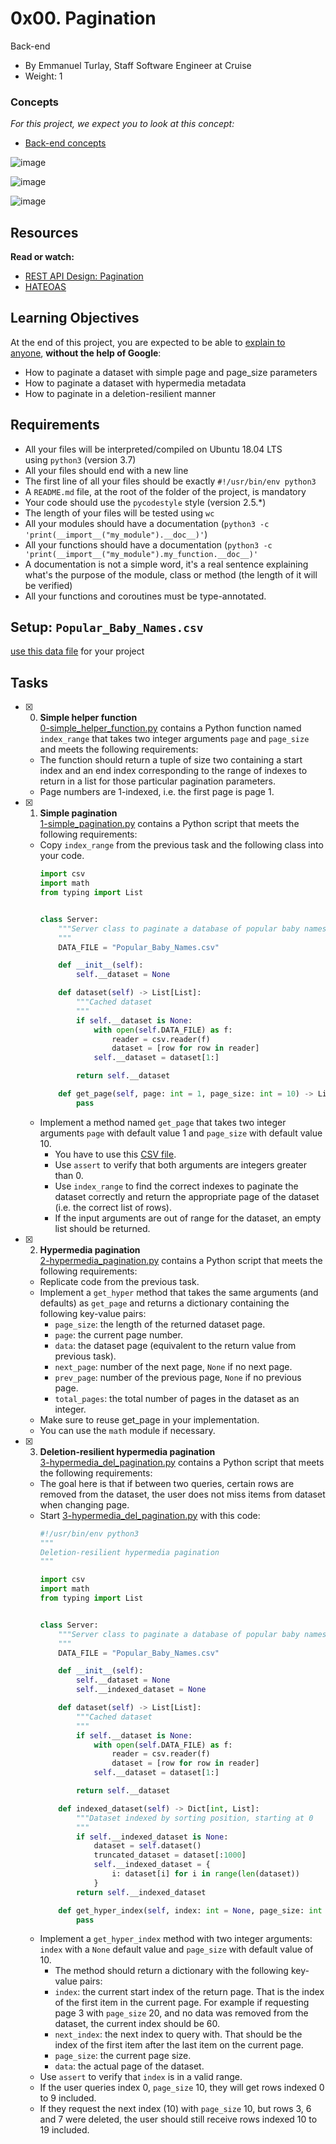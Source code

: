 0x00. Pagination
================

Back-end

-   By Emmanuel Turlay, Staff Software Engineer at Cruise
-   Weight: 1

### Concepts

*For this project, we expect you to look at this concept:*

-   [Back-end concepts](https://alx-intranet.hbtn.io/concepts/557)

![image](https://github.com/AsuweRich/alx-backend/assets/106776383/82df135b-c186-4a2d-b6d5-6bf5b32d42fc)

![image](https://github.com/AsuweRich/alx-backend/assets/106776383/7edc8282-5c0b-48ad-8882-b5f792e2f06b)

![image](https://github.com/AsuweRich/alx-backend/assets/106776383/57cb0d7e-7450-4c32-8c26-2f52eaa493e5)

Resources
---------

**Read or watch:**

-   [REST API Design: Pagination](https://www.moesif.com/blog/technical/api-design/REST-API-Design-Filtering-Sorting-and-Pagination/#pagination "REST API Design: Pagination")
-   [HATEOAS](https://en.wikipedia.org/wiki/HATEOAS "HATEOAS")

Learning Objectives
-------------------

At the end of this project, you are expected to be able to [explain to anyone](https://fs.blog/feynman-learning-technique/ "explain to anyone"), **without the help of Google**:

-   How to paginate a dataset with simple page and page_size parameters
-   How to paginate a dataset with hypermedia metadata
-   How to paginate in a deletion-resilient manner

Requirements
------------

-   All your files will be interpreted/compiled on Ubuntu 18.04 LTS using `python3` (version 3.7)
-   All your files should end with a new line
-   The first line of all your files should be exactly `#!/usr/bin/env python3`
-   A `README.md` file, at the root of the folder of the project, is mandatory
-   Your code should use the `pycodestyle` style (version 2.5.*)
-   The length of your files will be tested using `wc`
-   All your modules should have a documentation (`python3 -c 'print(__import__("my_module").__doc__)'`)
-   All your functions should have a documentation (`python3 -c 'print(__import__("my_module").my_function.__doc__)'`
-   A documentation is not a simple word, it's a real sentence explaining what's the purpose of the module, class or method (the length of it will be verified)
-   All your functions and coroutines must be type-annotated.

Setup: `Popular_Baby_Names.csv`
-------------------------------

[use this data file](https://s3.amazonaws.com/alx-intranet.hbtn.io/uploads/misc/2020/5/7d3576d97e7560ae85135cc214ffe2b3412c51d7.csv?X-Amz-Algorithm=AWS4-HMAC-SHA256&X-Amz-Credential=AKIARDDGGGOUSBVO6H7D%2F20230511%2Fus-east-1%2Fs3%2Faws4_request&X-Amz-Date=20230511T171212Z&X-Amz-Expires=86400&X-Amz-SignedHeaders=host&X-Amz-Signature=386f4eea57df7ecaa390a6e1dea174bd7bd6293de820804167378cc20c33a8ef "use this data file") for your project

Tasks
-----

+ [x] 0. **Simple helper function**<br/>[0-simple_helper_function.py](0-simple_helper_function.py) contains a Python function named `index_range` that takes two integer arguments `page` and `page_size` and meets the following requirements:
  + The function should return a tuple of size two containing a start index and an end index corresponding to the range of indexes to return in a list for those particular pagination parameters.
  + Page numbers are 1-indexed, i.e. the first page is page 1.

+ [x] 1. **Simple pagination**<br/>[1-simple_pagination.py](1-simple_pagination.py) contains a Python script that meets the following requirements:
  + Copy `index_range` from the previous task and the following class into your code.
    ```python
    import csv
    import math
    from typing import List


    class Server:
        """Server class to paginate a database of popular baby names.
        """
        DATA_FILE = "Popular_Baby_Names.csv"

        def __init__(self):
            self.__dataset = None

        def dataset(self) -> List[List]:
            """Cached dataset
            """
            if self.__dataset is None:
                with open(self.DATA_FILE) as f:
                    reader = csv.reader(f)
                    dataset = [row for row in reader]
                self.__dataset = dataset[1:]

            return self.__dataset

        def get_page(self, page: int = 1, page_size: int = 10) -> List[List]:
            pass
    ```
  + Implement a method named `get_page` that takes two integer arguments `page` with default value 1 and `page_size` with default value 10.
    + You have to use this [CSV file](Popular_Baby_Names.csv).
    + Use `assert` to verify that both arguments are integers greater than 0.
    + Use `index_range` to find the correct indexes to paginate the dataset correctly and return the appropriate page of the dataset (i.e. the correct list of rows).
    + If the input arguments are out of range for the dataset, an empty list should be returned.

+ [x] 2. **Hypermedia pagination**<br/>[2-hypermedia_pagination.py](2-hypermedia_pagination.py) contains a Python script that meets the following requirements:
  + Replicate code from the previous task.
  + Implement a `get_hyper` method that takes the same arguments (and defaults) as `get_page` and returns a dictionary containing the following key-value pairs:
    + `page_size`: the length of the returned dataset page.
    + `page`: the current page number.
    + `data`: the dataset page (equivalent to the return value from previous task).
    + `next_page`: number of the next page, `None` if no next page.
    + `prev_page`: number of the previous page, `None` if no previous page.
    + `total_pages`: the total number of pages in the dataset as an integer.
  + Make sure to reuse get_page in your implementation.
  + You can use the `math` module if necessary.

+ [x] 3. **Deletion-resilient hypermedia pagination**<br/>[3-hypermedia_del_pagination.py](3-hypermedia_del_pagination.py) contains a Python script that meets the following requirements:
  + The goal here is that if between two queries, certain rows are removed from the dataset, the user does not miss items from dataset when changing page.
  + Start [3-hypermedia_del_pagination.py](3-hypermedia_del_pagination.py) with this code:
    ```python
    #!/usr/bin/env python3
    """
    Deletion-resilient hypermedia pagination
    """

    import csv
    import math
    from typing import List


    class Server:
        """Server class to paginate a database of popular baby names.
        """
        DATA_FILE = "Popular_Baby_Names.csv"

        def __init__(self):
            self.__dataset = None
            self.__indexed_dataset = None

        def dataset(self) -> List[List]:
            """Cached dataset
            """
            if self.__dataset is None:
                with open(self.DATA_FILE) as f:
                    reader = csv.reader(f)
                    dataset = [row for row in reader]
                self.__dataset = dataset[1:]

            return self.__dataset

        def indexed_dataset(self) -> Dict[int, List]:
            """Dataset indexed by sorting position, starting at 0
            """
            if self.__indexed_dataset is None:
                dataset = self.dataset()
                truncated_dataset = dataset[:1000]
                self.__indexed_dataset = {
                    i: dataset[i] for i in range(len(dataset))
                }
            return self.__indexed_dataset

        def get_hyper_index(self, index: int = None, page_size: int = 10) -> Dict:
            pass
    ```
  + Implement a `get_hyper_index` method with two integer arguments: `index` with a `None` default value and `page_size` with default value of 10.
    + The method should return a dictionary with the following key-value pairs:
    + `index`: the current start index of the return page. That is the index of the first item in the current page. For example if requesting page 3 with `page_size` 20, and no data was removed from the dataset, the current index should be 60.
    + `next_index`: the next index to query with. That should be the index of the first item after the last item on the current page.
    + `page_size`: the current page size.
    + `data`: the actual page of the dataset.
  + Use `assert` to verify that `index` is in a valid range.
  + If the user queries index 0, `page_size` 10, they will get rows indexed 0 to 9 included.
  + If they request the next index (10) with `page_size` 10, but rows 3, 6 and 7 were deleted, the user should still receive rows indexed 10 to 19 included.
